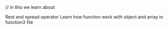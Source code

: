 // in this we learn about

Rest and spread operator 
Learn how function work with object and array in function3 file